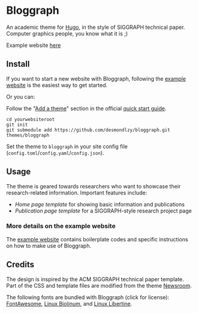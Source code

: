 # Bloggraph

An academic theme for [Hugo](https://gohugo.io/), in the style of SIGGRAPH technical paper. Computer graphics people, you know what it is ;)

Example website [here](https://desmondlzy.me/bloggraph)

## Install

If you want to start a new website with Bloggraph, following the [example website](https://desmondlzy.me/bloggraph) is the easiest way to get started.

Or you can:

Follow the "[Add a theme](https://gohugo.io/getting-started/quick-start/#step-3-add-a-theme)" section in the official [quick start guide](https://gohugo.io/getting-started/quick-start).

```
cd yourwebsiteroot
git init
git submodule add https://github.com/desmondlzy/bloggraph.git themes/bloggraph
```

Set the theme to `bloggraph` in your site config file (`config.toml`/`config.yaml`/`config.json`).

## Usage

The theme is geared towards researchers who want to showcase their research-related information. Important features include:

- _Home page template_ for showing basic information and publications
- _Publication page template_ for a SIGGRAPH-style research project page

### More details on the example website

The [example website](https://desmondlzy.me/bloggraph) contains boilerplate codes and specific instructions on how to make use of Bloggraph.

## Credits

The design is inspired by the ACM SIGGRAPH technical paper template. Part of the CSS and template files are modified from the theme [Newsroom](https://github.com/onweru/newsroom).

The following fonts are bundled with Bloggraph (click for license):
[FontAwesome](https://fontawesome.com/v4.7/license/), 
[Linux Biolinum](https://www.fontsquirrel.com/license/linux-biolinum), and 
[Linux Libertine](https://www.fontsquirrel.com/license/linux-libertine).